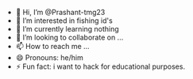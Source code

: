 - 👋 Hi, I’m @Prashant-tmg23
- 👀 I’m interested in fishing id's
- 🌱 I’m currently learning nothing
- 💞️ I’m looking to collaborate on ...
- 📫 How to reach me ...
- 😄 Pronouns: he/him
- ⚡ Fun fact: i want to hack for educational purposes.

<!---
Prashant-tmg23/Prashant-tmg23 is a ✨ special ✨ repository because its `README.md` (this file) appears on your GitHub profile.
You can click the Preview link to take a look at your changes.
--->
